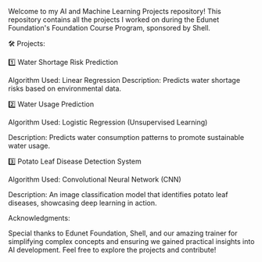 Welcome to my AI and Machine Learning Projects repository!
This repository contains all the projects I worked on during the Edunet Foundation's Foundation Course Program, sponsored by Shell.

🛠️ Projects:

1️⃣ Water Shortage Risk Prediction

Algorithm Used: Linear Regression
         Description: Predicts water shortage risks based on environmental data.

2️⃣ Water Usage Prediction

Algorithm Used: Logistic Regression (Unsupervised Learning)

Description: Predicts water consumption patterns to promote sustainable water usage.


3️⃣ Potato Leaf Disease Detection System

Algorithm Used: Convolutional Neural Network (CNN)

Description: An image classification model that identifies potato leaf diseases, showcasing deep learning in action.

Acknowledgments:

Special thanks to Edunet Foundation, Shell, and our amazing trainer for simplifying complex concepts and ensuring we gained practical insights into AI development.
Feel free to explore the projects and contribute! 
